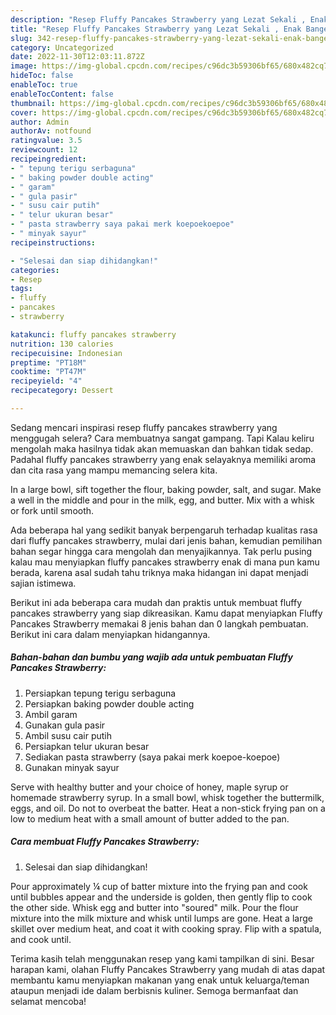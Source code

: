 ```yaml
---
description: "Resep Fluffy Pancakes Strawberry yang Lezat Sekali , Enak Banget"
title: "Resep Fluffy Pancakes Strawberry yang Lezat Sekali , Enak Banget"
slug: 342-resep-fluffy-pancakes-strawberry-yang-lezat-sekali-enak-banget
category: Uncategorized
date: 2022-11-30T12:03:11.872Z
image: https://img-global.cpcdn.com/recipes/c96dc3b59306bf65/680x482cq70/fluffy-pancakes-strawberry-foto-resep-utama.jpg
hideToc: false
enableToc: true
enableTocContent: false
thumbnail: https://img-global.cpcdn.com/recipes/c96dc3b59306bf65/680x482cq70/fluffy-pancakes-strawberry-foto-resep-utama.jpg
cover: https://img-global.cpcdn.com/recipes/c96dc3b59306bf65/680x482cq70/fluffy-pancakes-strawberry-foto-resep-utama.jpg
author: Admin
authorAv: notfound
ratingvalue: 3.5
reviewcount: 12
recipeingredient:
- " tepung terigu serbaguna"
- " baking powder double acting"
- " garam"
- " gula pasir"
- " susu cair putih"
- " telur ukuran besar"
- " pasta strawberry saya pakai merk koepoekoepoe"
- " minyak sayur"
recipeinstructions:

- "Selesai dan siap dihidangkan!"
categories:
- Resep
tags:
- fluffy
- pancakes
- strawberry

katakunci: fluffy pancakes strawberry 
nutrition: 130 calories
recipecuisine: Indonesian
preptime: "PT18M"
cooktime: "PT47M"
recipeyield: "4"
recipecategory: Dessert

---
```



Sedang mencari inspirasi resep fluffy pancakes strawberry yang menggugah selera? Cara membuatnya sangat gampang. Tapi Kalau keliru mengolah maka hasilnya tidak akan memuaskan dan bahkan tidak sedap. Padahal fluffy pancakes strawberry yang enak selayaknya memiliki aroma dan cita rasa yang mampu memancing selera kita.


In a large bowl, sift together the flour, baking powder, salt, and sugar. Make a well in the middle and pour in the milk, egg, and butter. Mix with a whisk or fork until smooth.

Ada beberapa hal yang sedikit banyak berpengaruh terhadap kualitas rasa dari fluffy pancakes strawberry, mulai dari jenis bahan, kemudian pemilihan bahan segar hingga cara mengolah dan menyajikannya. Tak perlu pusing kalau mau menyiapkan fluffy pancakes strawberry enak di mana pun kamu berada, karena asal sudah tahu triknya maka hidangan ini dapat menjadi sajian istimewa.


Berikut ini ada beberapa cara mudah dan praktis untuk membuat fluffy pancakes strawberry yang siap dikreasikan. Kamu dapat menyiapkan Fluffy Pancakes Strawberry memakai 8 jenis bahan dan 0 langkah pembuatan. Berikut ini cara dalam menyiapkan hidangannya.

<!--inarticleads1-->

##### Bahan-bahan dan bumbu yang wajib ada untuk pembuatan Fluffy Pancakes Strawberry:

1. Persiapkan  tepung terigu serbaguna
1. Persiapkan  baking powder double acting
1. Ambil  garam
1. Gunakan  gula pasir
1. Ambil  susu cair putih
1. Persiapkan  telur ukuran besar
1. Sediakan  pasta strawberry (saya pakai merk koepoe-koepoe)
1. Gunakan  minyak sayur


Serve with healthy butter and your choice of honey, maple syrup or homemade strawberry syrup. In a small bowl, whisk together the buttermilk, eggs, and oil. Do not to overbeat the batter. Heat a non-stick frying pan on a low to medium heat with a small amount of butter added to the pan. 

<!--inarticleads2-->

##### Cara membuat Fluffy Pancakes Strawberry:


1. Selesai dan siap dihidangkan!

Pour approximately ¼ cup of batter mixture into the frying pan and cook until bubbles appear and the underside is golden, then gently flip to cook the other side. Whisk egg and butter into &#34;soured&#34; milk. Pour the flour mixture into the milk mixture and whisk until lumps are gone. Heat a large skillet over medium heat, and coat it with cooking spray. Flip with a spatula, and cook until. 

Terima kasih telah menggunakan resep yang kami tampilkan di sini. Besar harapan kami, olahan Fluffy Pancakes Strawberry yang mudah di atas dapat membantu kamu menyiapkan makanan yang enak untuk keluarga/teman ataupun menjadi ide dalam berbisnis kuliner. Semoga bermanfaat dan selamat mencoba!
